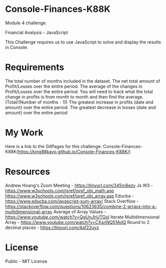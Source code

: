 # Console-Finances-K88K
Module 4 challenge.

Financial Analysis - JavaScript

This Challenge requires us to use JavaScript to solve and display the results in Console.

# Requirements

The total number of months included in the dataset.
The net total amount of Profit/Losses over the entire period.
The average of the changes in Profit/Losses over the entire period.
You will need to track what the total change in profits is from month to month and then find the average. (Total/(Number of months - 1))
The greatest increase in profits (date and amount) over the entire period.
The greatest decrease in losses (date and amount) over the entire period

# My Work

Here is a link to the GitPages for this challenge: Console-Finances-K88K(https://king88kayo.github.io/Console-Finances-K88K/)

# Resources

Andrew Hoang's Zoom Meeting - https://tinyurl.com/345m8ezy
Js W3 - https://www.w3schools.com/jsref/jsref_obj_math.asp
        https://www.w3schools.com/jsref/jsref_obj_array.asp
Educba - https://www.educba.com/javascript-sum-array/
Stack Overflow - https://stackoverflow.com/questions/10623635/combine-2-arrays-into-a-multidimensional-array
Average of Array Values - https://www.youtube.com/watch?v=QgUnJhUTGoI
Iterate Multidimensional Array - https://www.youtube.com/watch?v=CXsnNQ51AdQ
Round to 2 decimal places - https://tinyurl.com/4af22uyz

# License

Public - MIT License